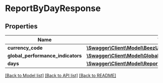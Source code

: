 # ReportByDayResponse

## Properties
Name | Type | Description | Notes
------------ | ------------- | ------------- | -------------
**currency_code** | [**\Swagger\Client\Model\BeezUPCommonCurrencyCode**](BeezUPCommonCurrencyCode.md) |  | [optional] 
**global_performance_indicators** | [**\Swagger\Client\Model\GlobalPerformanceIndicatorByChannel[]**](GlobalPerformanceIndicatorByChannel.md) |  | 
**days** | [**\Swagger\Client\Model\ReportByDay[]**](ReportByDay.md) |  | 

[[Back to Model list]](../README.md#documentation-for-models) [[Back to API list]](../README.md#documentation-for-api-endpoints) [[Back to README]](../README.md)


